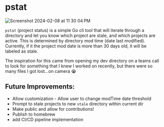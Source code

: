 # pstat

![Screenshot 2024-02-08 at 11 30 04 PM](https://github.com/HaffCaff/pstat/assets/31331413/15b02e82-3b7f-492c-8e90-b84afb17118d)


`pstat` (project status) is a simple Go cli tool that will iterate through a directory and let you know which project are stale, and which projects are active. This is determined by directory mod time (date last modified). Currently, if it the project mod date is more than 30 days old, it will be labeled as stale.

The inspiration for this came from opening my dev directory on a teams call to look for something that I knew I worked on recently, but there were so many files I got lost...on camera 😭

## Future Improvements:

- Allow customization - Allow user to change modTime date threshold
- Prompt to stale projects to new `stale` directory within current dir
- Make public and allow for contributions!
- Publish to homebrew
- add CI/CD pipeline implementation
